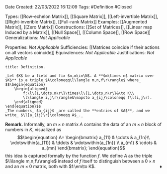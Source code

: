 <br />
<br />

Date Created: 22/03/2022 16:12:09
Tags: #Definition #Closed 

Types: [[Row-echelon Matrix]], [[Square Matrix]], [[Left-invertible Matrix]], [[Right-inverible Matrix]], [[Full-rank Matrix]]
Examples: [[Augmented Matrix]], [[Zero Matrix]]
Constructions: [[Set of Matrices]], [[Linear map Induced by a Matrix]], [[Null Space]], [[Column Space]], [[Row Space]]
Generalizations: _Not Applicable_

Properties: _Not Applicable_
Sufficiencies: [[Matrices coincide if their actions on all vectors coincide]]
Equivalences: _Not Applicable_
Justifications: _Not Applicable_

``` ad-Definition
title: Definition.

_Let $K$ be a field and fix $n,m\in\N$. A **$m\times n$ matrix over $K$** is a triple $A\coloneqq\l\langle m,n,f\r\rangle$ where_
$$\begin{equation}
    \begin{aligned}
        f:\l\{1,\dots,m\r\}\times\l\{1,\dots,n\r\}&\to K\\
        \l\langle i,j\r\rangle&\mapsto a_{ij}\coloneqq f\l(i,j\r).
    \end{aligned}
\end{equation}$$
_The numbers_ $a_{ij}$ _are called the **entries of $A$**, and we write_ $\l[a_{ij}\r]\coloneqq A$_._

```

**Remark.** Informally, an $m\times n$ matrix $A$ contains the data of an $m\times n$ block of numbers in $K$, visualized as
$$\begin{equation}
    A=
        \begin{bmatrix}
            a_{11} & \cdots & a_{1n}\\
            \vdotswithin{a_{11}} & \ddots & \vdotswithin{a_{1n}} \\
            a_{m1} & \cdots & a_{mn}
        \end{bmatrix};
\end{equation}$$
this idea is captured formally by the function $f$. We define $A$ as the triple $\l\langle m,n,f\r\rangle$ instead of $f$ itself to distinguish between a $0\times n$ and an $m\times 0$ matrix, both with $f:\em\to K$.<span style="float:right;">$\blacklozenge$</span>
